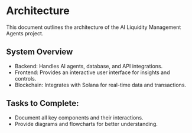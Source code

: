 # Architecture
This document outlines the architecture of the AI Liquidity Management Agents project.
## System Overview
- Backend: Handles AI agents, database, and API integrations.
- Frontend: Provides an interactive user interface for insights and controls.
- Blockchain: Integrates with Solana for real-time data and transactions.
## Tasks to Complete:
- Document all key components and their interactions.
- Provide diagrams and flowcharts for better understanding.
